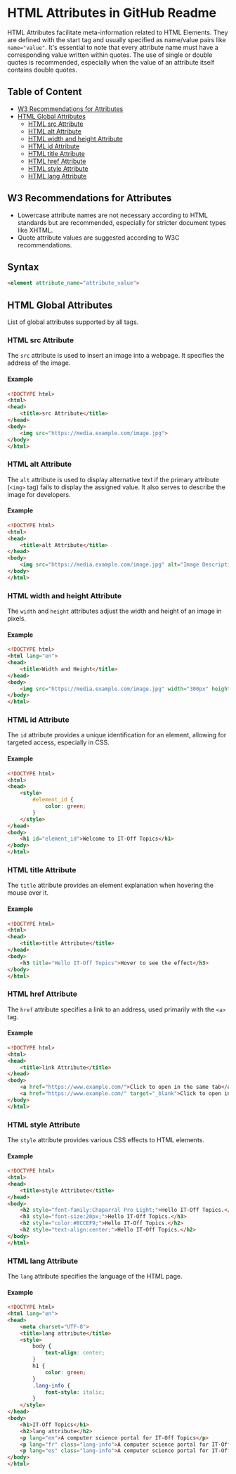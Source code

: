 # HTML Attributes in GitHub Readme

HTML Attributes facilitate meta-information related to HTML Elements. They are defined with the start tag and usually specified as name/value pairs like `name="value"`. It's essential to note that every attribute name must have a corresponding value written within quotes. The use of single or double quotes is recommended, especially when the value of an attribute itself contains double quotes.

## Table of Content

- [W3 Recommendations for Attributes](#w3-recommendations-for-attributes)
- [HTML Global Attributes](#html-global-attributes)
  - [HTML src Attribute](#html-src-attribute)
  - [HTML alt Attribute](#html-alt-attribute)
  - [HTML width and height Attribute](#html-width-and-height-attribute)
  - [HTML id Attribute](#html-id-attribute)
  - [HTML title Attribute](#html-title-attribute)
  - [HTML href Attribute](#html-href-attribute)
  - [HTML style Attribute](#html-style-attribute)
  - [HTML lang Attribute](#html-lang-attribute)

## W3 Recommendations for Attributes

- Lowercase attribute names are not necessary according to HTML standards but are recommended, especially for stricter document types like XHTML.
- Quote attribute values are suggested according to W3C recommendations.

## Syntax

```html
<element attribute_name="attribute_value">
```

## HTML Global Attributes

List of global attributes supported by all tags.

### HTML src Attribute

The `src` attribute is used to insert an image into a webpage. It specifies the address of the image.

#### Example

```html
<!DOCTYPE html>
<html>
<head>
    <title>src Attribute</title>
</head>
<body>
    <img src="https://media.example.com/image.jpg">
</body>
</html>
```

### HTML alt Attribute

The `alt` attribute is used to display alternative text if the primary attribute (`<img>` tag) fails to display the assigned value. It also serves to describe the image for developers.

#### Example

```html
<!DOCTYPE html>
<html>
<head>
    <title>alt Attribute</title>
</head>
<body>
    <img src="https://media.example.com/image.jpg" alt="Image Description">
</body>
</html>
```

### HTML width and height Attribute

The `width` and `height` attributes adjust the width and height of an image in pixels.

#### Example

```html
<!DOCTYPE html>
<html lang="en">
<head>
    <title>Width and Height</title>
</head>
<body>
    <img src="https://media.example.com/image.jpg" width="300px" height="100px">
</body>
</html>
```

### HTML id Attribute

The `id` attribute provides a unique identification for an element, allowing for targeted access, especially in CSS.

#### Example

```html
<!DOCTYPE html>
<html>
<head>
    <style>
        #element_id {
            color: green;
        }
    </style>
</head>
<body>
    <h1 id="element_id">Welcome to IT-Off Topics</h1>
</body>
</html>
```

### HTML title Attribute

The `title` attribute provides an element explanation when hovering the mouse over it.

#### Example

```html
<!DOCTYPE html> 
<html> 
<head> 
    <title>title Attribute</title> 
</head> 
<body> 
    <h3 title="Hello IT-Off Topics">Hover to see the effect</h3> 
</body> 
</html>
```

### HTML href Attribute

The `href` attribute specifies a link to an address, used primarily with the `<a>` tag.

#### Example

```html
<!DOCTYPE html>
<html>
<head>
    <title>link Attribute</title>
</head>
<body>
    <a href="https://www.example.com/">Click to open in the same tab</a><br>
    <a href="https://www.example.com/" target="_blank">Click to open in a different tab</a>
</body>
</html>
```

### HTML style Attribute

The `style` attribute provides various CSS effects to HTML elements.

#### Example

```html
<!DOCTYPE html>
<html>
<head>
    <title>style Attribute</title>
</head>
<body>
    <h2 style="font-family:Chaparral Pro Light;">Hello IT-Off Topics.</h2>
    <h3 style="font-size:20px;">Hello IT-Off Topics.</h3>
    <h2 style="color:#8CCEF9;">Hello IT-Off Topics.</h2>
    <h2 style="text-align:center;">Hello IT-Off Topics.</h2>
</body>
</html>
```

### HTML lang Attribute

The `lang` attribute specifies the language of the HTML page.

#### Example

```html
<!DOCTYPE html>
<html lang="en">
<head>
    <meta charset="UTF-8">
    <title>lang attribute</title>
    <style>
        body {
            text-align: center;
        }
        h1 {
            color: green;
        }
        .lang-info {
            font-style: italic;
        }
    </style>
</head>
<body>
    <h1>IT-Off Topics</h1>
    <h2>lang attribute</h2>
    <p lang="en">A computer science portal for IT-Off Topics</p>
    <p lang="fr" class="lang-info">A computer science portal for IT-Off Topics</p>
    <p lang="es" class="lang-info">A computer science portal for IT-Off Topics</p>
</body>
</html>
```

